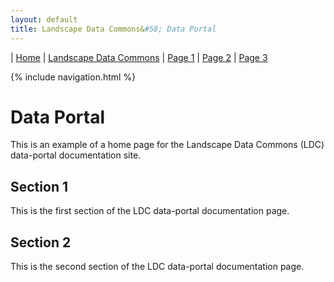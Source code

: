 ```yaml
---
layout: default
title: Landscape Data Commons&#58; Data Portal
---
```

| [Home](./) | [Landscape Data Commons](https://cmfraser1380.github.io/ldc-github-pages-template/) | [Page 1](./docs/map.html) | [Page 2](./docs/controls.html) | [Page 3](./docs/filters.html)

{% include navigation.html %}

# Data Portal

This is an example of a home page for the Landscape Data Commons (LDC) data-portal documentation site.

## Section 1

This is the first section of the LDC data-portal documentation page.

## Section 2

This is the second section of the LDC data-portal documentation page.
